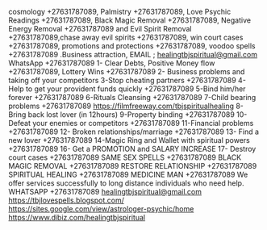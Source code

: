 cosmology +27631787089, Palmistry +27631787089, Love Psychic Readings +27631787089, Black Magic Removal +27631787089, Negative Energy Removal +27631787089 and Evil Spirit Removal +27631787089,chase away evil spirits +27631787089, win court cases +27631787089, promotions and protections +27631787089, voodoo spells +27631787089 .Business attraction, EMAIL ; healingtbjspiritual@gmail.com WhatsApp +27631787089
1- Clear Debts, Positive Money flow +27631787089, Lottery Wins +27631787089
2- Business problems and taking off your competitors
3-Stop cheating partners +27631787089
4- Help to get your provident funds quickly +27631787089
5-Bind him/her forever +27631787089
6-Rituals Cleansing +27631787089 
7-Child bearing problems +27631787089 https://filmfreeway.com/tbjspiritualhealing
8- Bring back lost lover (in 12hours)
9-Property binding +27631787089
10-Defeat your enemies or competitors +27631787089
11-Financial problems +27631787089
12- Broken relationships/marriage +27631787089
13- Find a new lover +27631787089
14-Magic Ring and Wallet with spiritual powers +27631787089
16- Get a PROMOTION and SALARY INCREASE
17- Destroy court cases +27631787089
SAME SEX SPELLS +27631787089
BLACK MAGIC REMOVAL +27631787089
RESTORE RELATIONSHIP +27631787089
SPIRITUAL HEALING +27631787089
MEDICINE MAN +27631787089
We offer services successfully to long distance individuals who need help.
WHATSAPP +27631787089
healingtbjspiritual@gmail.com
https://tbjlovespells.blogspot.com/
https://sites.google.com/view/astrologer-psychic/home
https://www.dibiz.com/healingtbjspiritual
